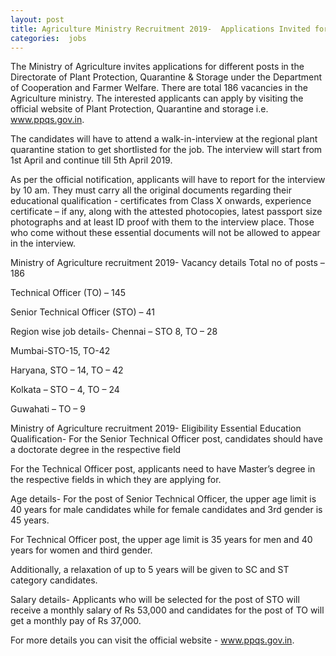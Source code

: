 ```yaml
--- 
layout: post
title: Agriculture Ministry Recruitment 2019-  Applications Invited for 186 Positions, Click Here for More Details
categories:  jobs
---
```

 The Ministry of Agriculture invites applications for different posts in the Directorate of Plant Protection, Quarantine & Storage under the Department of Cooperation and Farmer Welfare. There are total 186 vacancies in the Agriculture ministry. The interested applicants can apply by visiting the official website of Plant Protection, Quarantine and storage i.e. www.ppqs.gov.in.

The candidates will have to attend a walk-in-interview at the regional plant quarantine station to get shortlisted for the job. The interview will start from 1st April and continue till 5th April 2019.

As per the official notification, applicants will have to report for the interview by 10 am. They must carry all the original documents regarding their educational qualification - certificates from Class X onwards, experience certificate – if any, along with the attested photocopies, latest passport size photographs and at least ID proof with them to the interview place. Those who come without these essential documents will not be allowed to appear in the interview.

Ministry of Agriculture recruitment 2019-  Vacancy details
Total no of posts – 186

Technical Officer (TO) – 145

Senior Technical Officer (STO) – 41

Region wise job details- 
Chennai – STO 8, TO – 28

Mumbai-STO-15, TO-42

Haryana, STO – 14, TO – 42

Kolkata – STO – 4, TO – 24

Guwahati – TO – 9

Ministry of Agriculture recruitment 2019-  Eligibility
Essential Education Qualification- 
For the Senior Technical Officer post, candidates should have a doctorate degree in the respective field

For the Technical Officer post, applicants need to have Master’s degree in the respective fields in which they are applying for.

Age details- 
For the post of Senior Technical Officer, the upper age limit is 40 years for male candidates while for female candidates and 3rd gender is 45 years.

For Technical Officer post, the upper age limit is 35 years for men and 40 years for women and third gender.

Additionally, a relaxation of up to 5 years will be given to SC and ST category candidates.

Salary details- 
Applicants who will be selected for the post of STO will receive a monthly salary of Rs 53,000 and candidates for the post of TO will get a monthly pay of Rs 37,000.

For more details you can visit the official website - www.ppqs.gov.in.